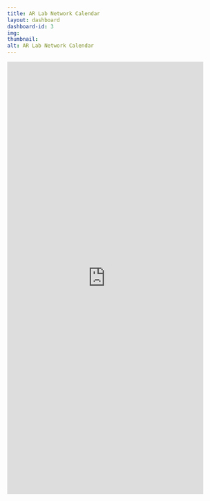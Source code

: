 ```yaml
---
title: AR Lab Network Calendar
layout: dashboard
dashboard-id: 3
img: 
thumbnail: 
alt: AR Lab Network Calendar
---
```


<iframe loading="lazy" height="1000" width="90%" frameborder="no" scrolling="no" src="https://mlasure.github.io/arln-calendar/wslh_pps_availability.html">